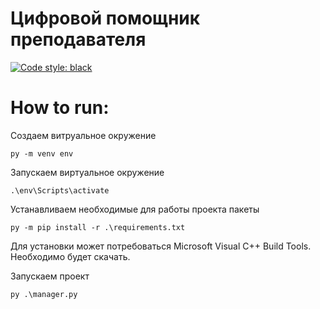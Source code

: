# Цифровой помощник преподавателя

[![Code style: black](https://img.shields.io/badge/code%20style-black-000000.svg)](https://github.com/psf/black)

# How to run:

Создаем витруальное окружение

```
py -m venv env
```

Запускаем виртуальное окружение

```
.\env\Scripts\activate
```

Устанавливаем необходимые для работы проекта пакеты

```
py -m pip install -r .\requirements.txt
```

Для установки может потребоваться Microsoft Visual C++ Build Tools. Необходимо будет скачать.

Запускаем проект

```
py .\manager.py
```
